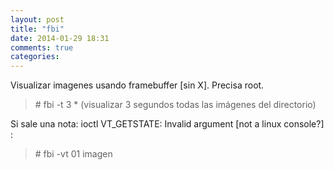 ```yaml
---
layout: post
title: "fbi"
date: 2014-01-29 18:31
comments: true
categories: 
---
```

Visualizar imagenes usando framebuffer [sin X]. Precisa root.

>\# fbi -t 3 *   (visualizar 3 segundos todas las imágenes del directorio)

Si sale una nota: ioctl VT_GETSTATE: Invalid argument [not a linux console?] :

>\# fbi -vt 01 imagen


